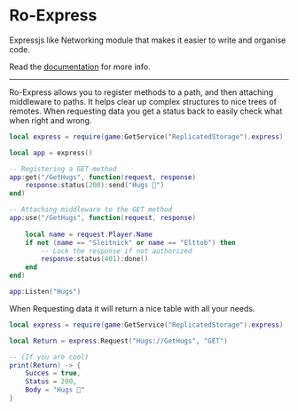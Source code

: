 # Ro-Express

Expressjs like Networking module that makes it easier to write and organise code.

Read the [documentation](https://hawdevelopment.github.io/Ro-Express/) for more info.

---

Ro-Express allows you to register methods to a path, and then attaching middleware to paths. It helps clear up complex structures to nice trees of remotes. When requesting data you get a status back to easily check what when right and wrong.

``` lua
local express = require(game:GetService("ReplicatedStorage").express)

local app = express()

-- Registering a GET method
app:get("/GetHugs", function(request, response)
    response:status(200):send("Hugs 🤗")
end)

-- Attaching middleware to the GET method
app:use("/GetHugs", function(request, response)
    
    local name = request.Player.Name
    if not (name == "Sleitnick" or name == "Elttob") then
        -- Lock the response if not authorized
        response:status(401):done()
    end
end)

app:Listen("Hugs")
``` 

When Requesting data it will return a nice table with all your needs.

``` lua
local express = require(game:GetService("ReplicatedStorage").express)

local Return = express.Request("Hugs://GetHugs", "GET")

-- (If you are cool)
print(Return) -> {
    Succes = true,
    Status = 200,
    Body = "Hugs 🤗"
}
```